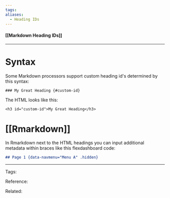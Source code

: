 ```yaml
---
tags:
aliases: 
  - Heading IDs
---
```


#### [[Markdown Heading IDs]]

---

# Syntax 

Some Markdown processors support custom heading id's determined by this syntax:

```
### My Great Heading {#custom-id}
```

The HTML looks like this:

```
<h3 id="custom-id">My Great Heading</h3>
```

# [[Rmarkdown]]

In Rmarkdown next to the HTML headings you can input additional metadata within braces like this flexdashboard code:

```md
## Page 1 {data-navmenu="Menu A" .hidden}
```

---
Tags: 

Reference:

Related:


